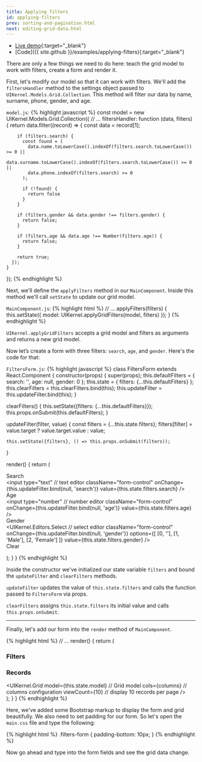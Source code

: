 ```yaml
---
title: Applying filters
id: applying-filters
prev: sorting-and-pagination.html
next: editing-grid-data.html
---
```

* [Live demo](/examples/applying-filters/){:target="_blank"}
* [Code]({{ site.github }}/examples/applying-filters){:target="_blank"}

There are only a few things we need to do here: teach the grid model to work with filters, create a form and render it.

First, let's modify our model so that it can work with filters. We'll add the `filtersHandler` method to the settings 
object passed to `UIKernel.Models.Grid.Collection`. This method will filter our data by name, surname, phone, gender, 
and age.

`model.js`:
{% highlight javascript %}
const model = new UIKernel.Models.Grid.Collection({
  // ...
  filtersHandler: function (data, filters) {
      return data.filter((record) => {
        const data = record[1];
  
        if (filters.search) {
          const found = (
            data.name.toLowerCase().indexOf(filters.search.toLowerCase()) >= 0 ||
            data.surname.toLowerCase().indexOf(filters.search.toLowerCase()) >= 0 ||
            data.phone.indexOf(filters.search) >= 0
          );
  
          if (!found) {
            return false
          }
        }
  
        if (filters.gender && data.gender !== filters.gender) {
          return false;
        }
  
        if (filters.age && data.age !== Number(filters.age)) {
          return false;
        }
  
        return true;
      });
    }
});
{% endhighlight %}

Next, we'll define the `applyFilters` method in our `MainComponent`. 
Inside this method we'll call `setState` to update our grid model. 

`MainComponent.js`:
{% highlight html %}
// ...
applyFilters(filters) {
    this.setState({
      model: UIKernel.applyGridFilters(model, filters)
    });
  }
{% endhighlight %}

`UIKernel.applyGridFilters` accepts a grid model and filters as arguments and returns a new grid model.


Now let’s create a form with three filters: `search`, `age`, and `gender`. Here's the code for that:

`FiltersForm.js`:
{% highlight javascript %}
class FiltersForm extends React.Component {
  constructor(props) {
    super(props);
    this.defaultFilters = {
      search: '',
      age: null,
      gender: 0
    };
    this.state = {
      filters: {...this.defaultFilters}
    };
    this.clearFilters = this.clearFilters.bind(this);
    this.updateFilter = this.updateFilter.bind(this);
  }

  clearFilters() {
    this.setState({filters: {...this.defaultFilters}});
    this.props.onSubmit(this.defaultFilters);
  }

  updateFilter(filter, value) {
    const filters = {...this.state.filters};
    filters[filter] = value.target ? value.target.value : value;

    this.setState({filters}, () => this.props.onSubmit(filters));
  }

  render() {
    return (
      <form className="filters-form form-horizontal">
        <div className="form-group">
          <label className="col-sm-3 control-label">Search</label>
          <div className="col-sm-9">
            <input
              type="text" // text editor
              className="form-control"
              onChange={this.updateFilter.bind(null, 'search')}
              value={this.state.filters.search}
            />
          </div>
        </div>
        <div className="form-group">
          <label className="col-sm-3 control-label">Age</label>
          <div className="col-sm-9">
            <input
              type="number" // number editor
              className="form-control"
              onChange={this.updateFilter.bind(null, 'age')}
              value={this.state.filters.age}
            />
          </div>
        </div>
        <div className="form-group">
          <label className="col-sm-3 control-label">Gender</label>
          <div className="col-sm-9">
            <UIKernel.Editors.Select // select editor
              className="form-control"
              onChange={this.updateFilter.bind(null, 'gender')}
              options={[
                [0, ''],
                [1, 'Male'],
                [2, 'Female']
              ]}
              value={this.state.filters.gender}
            />
          </div>
        </div>
        <div className="form-group">
          <div className="col-sm-offset-3 col-sm-9">
            <a className="btn btn-success" onClick={this.clearFilters}>
              Clear
            </a>
          </div>
        </div>
      </form>
    );
  }
}
{% endhighlight %}

Inside the constructor we've initialized our state variable `filters` and bound the `updateFilter` and  `clearFilters` methods.

`updateFilter` updates the value of `this.state.filters` and calls the function passed to `FiltersForm` via props.

`clearFilters` assigns `this.state.filters` its initial value and calls `this.props.onSubmit`.

---

Finally, let's add our form into the `render` method of `MainComponent`. 

{% highlight html %}
// ...
  render() {
    return (
      <div>
        <div className="panel panel-primary">
          <div className="panel-heading">
            <h3 className="panel-title">Filters</h3>
          </div>
          <div className="panel-body">
            <FiltersForm onSubmit={this.applyFilters}/>
          </div>
        </div>
        <div className="panel panel-info">
          <div className="panel-heading">
            <h3 className="panel-title">Records</h3>
          </div>
          <UIKernel.Grid
            model={this.state.model} // Grid model
            cols={columns} // columns configuration
            viewCount={10} // display 10 records per page
          />
        </div>
      </div>
    );
  }
}
{% endhighlight %}

Here, we've added some Bootstrap markup to display the form and grid beautifully.
We also need to set padding for our form. So let's open the `main.css` file and type the following:

{% highlight html %}
.filters-form {
    padding-bottom: 10px;
}
{% endhighlight %}

Now go ahead and type into the form fields and see the grid data change.